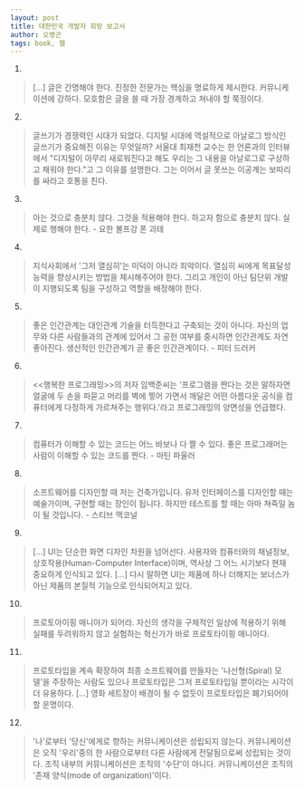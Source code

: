```yaml
---
layout: post
title: 대한민국 개발자 희망 보고서
author: 오병곤
tags: book, 웹
---
```


1. 
> [...] 글은 간명해야 한다. 진정한 전문가는 핵심을 명료하게 제시한다. 커뮤니케이션에 강하다. 모호함은 글을 쓸 때 가장 경계하고 쳐내야 할 쭉정이다.

2. 
> 글쓰기가 경쟁력인 시대가 되었다. 디지털 시대에 역설적으로 아날로그 방식인 글쓰기가 중요해진 이유는 무엇일까? 서울대 최재천 교수는 한 언론과의 인터뷰에서 "디지털이 아무리 새로워진다고 해도 우리는 그 내용을 아날로그로 구상하고 채워야 한다."고 그 이유를 설명한다. 그는 이어서 글 못쓰는 이공계는 보따리를 싸라고 호통을 친다.

3. 
> 아는 것으로 충분치 않다. 그것을 적용해야 한다. 하고자 함으로 충분치 않다. 실제로 행해야 한다. - 요한 볼프강 폰 괴테

4. 
> 지식사회에서 '그저 열심히'는 미덕이 아니라 죄악이다. 열심히 씨에게 목표달성 능력을 향상시키는 방법을 제시해주어야 한다. 그리고 개인이 아닌 팀단위 개발이 지행되도록 팀을 구성하고 역할을 배정해야 한다.

5. 
> 좋은 인간관계는 대인관계 기술을 터득한다고 구축되는 것이 아니다. 자신의 업무와 다른 사람들과의 관계에 있어서 그 공헌 여부를 중시하면 인간관계도 자연 좋아진다. 생산적인 인간관계가 곧 좋은 인간관계이다. - 피터 드러커

6. 
> <<행복한 프로그래밍>>의 저자 임백준씨는 '프로그램을 짠다는 것은 말하자면 얼굴에 두 손을 파묻고 머리를 벽에 찧어 가면서 깨달은 어떤 아름다운 공식을 컴퓨터에게 다정하게 가르쳐주는 행위다.'라고 프로그래밍의 양면성을 언급했다.

7. 
> 컴퓨터가 이해할 수 있는 코드는 어느 바보나 다 짤 수 있다. 좋은 프로그래머는 사람이 이해할 수 있는 코드를 짠다. - 마틴 파울러

8. 
> 소프트웨어를 디자인할 때 저는 건축가입니다. 유저 인터페이스를 디자인할 때는 예술가이며, 구현할 때는 장인이 됩니다. 하지만 테스트를 할 때는 아마 쳐죽일 놈이 될 것입니다. - 스티브 맥코널

9. 
> [...] UI는 단순한 화면 디자인 차원을 넘어선다. 사용자와 컴퓨터와의 채널정보, 상호작용(Human-Computer Interface)이며, 역사상 그 어느 시기보다 현재 중요하게 인식되고 있다. [...] 다시 말하면 UI는 제품에 하나 더해지는 보너스가 아닌 제품의 본질적 기능으로 인식되어지고 있다.

10. 
> 프로토아이핑 매니아가 되어라. 자신의 생각을 구체적인 일상에 적용하기 위해 실패를 두려워하지 않고 실험하는 혁신가가 바로 프로토타이핑 매니아다.

11. 
> 프로토타입을 계속 확장하여 최종 소프트웨어를 만들자는 '나선형(Spiral) 모델'을 주장하는 사람도 있으나 프로토타입은 그저 프로토타입일 뿐이라는 시각이 더 유용하다. [...] 영화 세트장이 배경이 될 수 없듯이 프로토타입은 폐기되어야 할 운명이다.

12. 
> '나'로부터 '당신'에게로 향하는 커뮤니케이션은 성립되지 않는다. 커뮤니케이션은 오직 '우리'중의 한 사람으로부터 다른 사람에게 전달됨으로써 성립되는 것이다. 조직 내부의 커뮤니케이션은 조직의 '수단'이 아니다. 커뮤니케이션은 조직의 '존재 양식(mode of organization)'이다.